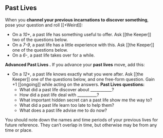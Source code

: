 ## Past Lives

When you **channel your previous incarnations to discover something**, pose your question and roll [[+Weird]]:

- On a *10+*, a past life has something useful to offer. Ask [[the Keeper]] two of the questions below.
- On a *7-9*, a past life has a little experience with this. Ask [[the Keeper]] one of the questions below.
- On a *6-*, a past life takes over for a while.

**Advanced Past Lives .** If you advance your **past lives** move, add this:
- On a *12+*, a past life knows exactly what you were after. Ask [[the Keeper]] one of the questions below, and one free-form question. Gain +1 [[ongoing]] while acting on the answers. **Past Lives questions:**
	-   What did a past life discover about \_\_\_\_\_\_\_\_\_\_\_?
	-   How did a past life deal with \_\_\_\_\_\_\_\_\_\_?
	-   What important hidden secret can a past life show me the way to?
	-   What did a past life learn too late to help them?
	-   What does a past life advise me to do now?

You should note down the names and time periods of your previous lives for future reference. They can’t overlap in time, but otherwise may be from any time or place.